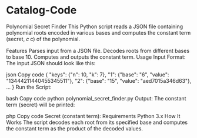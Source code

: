# Catalog-Code
Polynomial Secret Finder
This Python script reads a JSON file containing polynomial roots encoded in various bases and computes the constant term (secret, 
𝑐
c) of the polynomial.

Features
Parses input from a JSON file.
Decodes roots from different bases to base 10.
Computes and outputs the constant term.
Usage
Input Format: The input JSON should look like this:

json
Copy code
{
    "keys": {"n": 10, "k": 7},
    "1": {"base": "6", "value": "13444211440455345511"},
    "2": {"base": "15", "value": "aed7015a346d63"},
    ...
}
Run the Script:

bash
Copy code
python polynomial_secret_finder.py
Output: The constant term (secret) will be printed:

php
Copy code
Secret (constant term): <value>
Requirements
Python 3.x
How It Works
The script decodes each root from its specified base and computes the constant term as the product of the decoded values.
